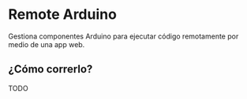 # Remote Arduino

Gestiona componentes Arduino para ejecutar código remotamente por medio de una app web.

## ¿Cómo correrlo?
TODO
